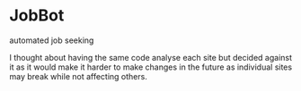 # JobBot
automated job seeking

I thought about having the same code analyse each site but decided against it as
it would make it harder to make changes in the future as individual sites may
break while not affecting others.
